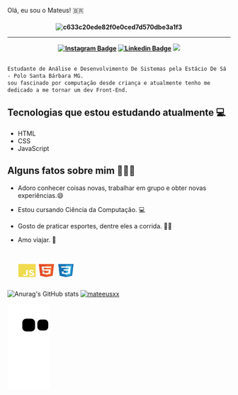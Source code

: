   Olá, eu sou o Mateus! 🇧🇷
<br>

<h4 align="center">
 
![c633c20ede82f0e0ced7d570dbe3a1f3](https://user-images.githubusercontent.com/70382532/138322189-2db8df52-9dcb-40a0-88a8-c365466bd33d.gif)

<hr>

[![Instagram Badge](https://img.shields.io/badge/-instagram-red?style=for-the-badge&logo=instagram&logoColor=white&link=https://github.com/mateeusxx)](https://www.instagram.com/mateeusxx/)
[![Linkedin Badge](https://img.shields.io/badge/-Linkedin-blue?style=for-the-badge&logo=Linkedin&logoColor=white&link=https://github.com/mateeusxx)](https://www.linkedin.com/in/mateus-oliveira-331597177/)
<a href = "mailto:mateuspvpp@gmail.com"><img src="https://img.shields.io/badge/Gmail-D14836?style=for-the-badge&logo=gmail&logoColor=white" target="_blank"></a>

  
</h4>



##

</h3>

```
Estudante de Análise e Desenvolvimento De Sistemas pela Estácio De Sá - Polo Santa Bárbara MG. 
sou fascinado por computação desde criança e atualmente tenho me dedicado a me tornar um dev Front-End.
```

## Tecnologias que estou estudando atualmente 💻

  - HTML
  - CSS
  - JavaScript


## Alguns fatos sobre mim 👨🏻‍💻

- Adoro conhecer coisas novas, trabalhar em grupo e obter novas experiências.😄
- Estou cursando Ciência da Computação. 💻
- Gosto de praticar esportes, dentre eles a corrida. 🏃‍♂️
- Amo viajar.  💼
 
  ##
  
  <div style="display: inline_block"><br>
  <img align="center" alt="Mateus-Js" height="30" width="40" src="https://raw.githubusercontent.com/devicons/devicon/master/icons/javascript/javascript-plain.svg">
  <img align="center" alt="Mateus-HTML" height="30" width="40" src="https://raw.githubusercontent.com/devicons/devicon/master/icons/html5/html5-original.svg">
  <img align="center" alt="Mateus-CSS" height="30" width="40" src="https://raw.githubusercontent.com/devicons/devicon/master/icons/css3/css3-original.svg">
</div>
  
  ##
  
  ![Anurag's GitHub stats](https://github-readme-stats.vercel.app/api?username=mateeusxx&show_icons=true&theme=tokyonight)
[![mateeusxx](https://github-readme-stats.vercel.app/api/top-langs/?username=mateusxx&hide=html&layout=compact=true&theme=tokyonight)](https://github.com/arthurspk/)
<!-- ![Top Langs](https://github-readme-stats.vercel.app/api/top-langs/?username=mateusxx&layout=compact&theme=tokyonight) -->
![Snake animation](https://github.com/rafaballerini/rafaballerini/blob/output/github-contribution-grid-snake.svg)
  
  
  
